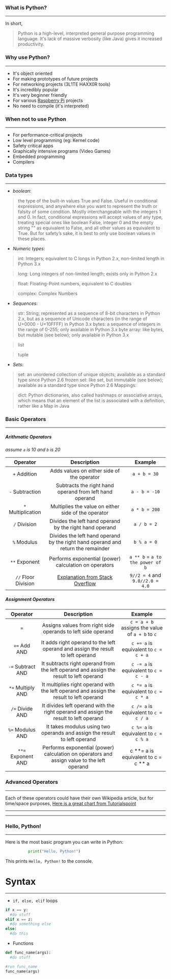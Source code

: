### What is Python?
***
In short,
>Python is a high-level, interpreted general purpose programming language. It's lack of massive verbosity (like Java)
> gives it increased productivity.


### Why use Python?
***
- It's object oriented
- For making prototypes of future projects
- For networking projects (3L1TE HAXX0R tools)
- It's incredibly popular
- It's very beginner friendly
- For various [Raspberry Pi](https://www.raspberrypi.org/) projects
- No need to compile (it's interpreted)



### When not to use Python
***
- For performance-critical projects
- Low level programming (eg: Kernel code)
- Safety critical apps
- Graphically intensive programs (Video Games)
- Embedded programming
- Compilers

### Data types
***
- _boolean_:    

>the type of the built-in values True and False. Useful in conditional expressions, and anywhere else you want to represent the truth or falsity of some condition. Mostly interchangeable with the integers 1 and 0. In fact, conditional expressions will accept values of any type, treating special ones like boolean False, integer 0 and the empty string "" as equivalent to False, and all other values as equivalent to True. But for safety’s sake, it is best to only use boolean values in these places.


- _Numeric types_:

>int: Integers; equivalent to C longs in Python 2.x, non-limited length in Python 3.x

>long: Long integers of non-limited length; exists only in Python 2.x

>float: Floating-Point numbers, equivalent to C doubles

>complex: Complex Numbers

- _Sequences_:

>str: String; represented as a sequence of 8-bit characters in Python 2.x, but as a sequence of Unicode characters (in the range of U+0000 - U+10FFFF) in Python 3.x
bytes: a sequence of integers in the range of 0-255; only available in Python 3.x
byte array: like bytes, but mutable (see below); only available in Python 3.x

>list

>tuple

- _Sets_:

>set: an unordered collection of unique objects; available as a standard type since Python 2.6
frozen set: like set, but immutable (see below); available as a standard type since Python 2.6
Mappings:

> dict: Python dictionaries, also called hashmaps or associative arrays, which means that an element of the list is associated with a definition, rather like a Map in Java

### Basic Operators
***
##### _Arithmatic Operators_

_assume `a` is 10 and `b` is 20_

| Operator      | Description   | Example  |
| :-------------:|:-------------:|:---------:|
| `+` Addition      | Adds values on either side of the operator | `a + b = 30` |
| `-` Subtraction      | Subtracts the right hand operand from left hand operand| `a - b = -10` |
| `*` Multiplication | Multiplies the value on either side of the operator      | `a * b = 200` |
|`/` Division | Divides the left hand operand by the right hand operand | `a / b = 2` |
|`%` Modulus | Divides the left hand operand by the right hand operand and return the remainder | `b % a = 0` |
| `**` Exponent |Performs exponential (power) calculation on operators | `a ** b` = `a to the power of b`
|`//` Floor Division | [Explanation from Stack Overflow](http://stackoverflow.com/questions/183853/in-python-what-is-the-difference-between-and-when-used-for-division) | `9//2 = 4` and `9.0//2.0 = 4.0`|

##### _Assignment Operators_

| Operator    | Description   | Example  |
| :----------:| :------------:| :-------:|
| `=`         |	Assigns values from right side operands to left side operand | `c = a + b` assigns the value of `a + b` to `c`|
| `+=` Add AND | It adds right operand to the left operand and assign the result to left operand | `c += a` is equivalent to `c = c + a`
| `-=` Subtract AND | It subtracts right operand from the left operand and assign the result to left operand | `c -= a` is equivalent to `c = c - a`|
|`*=` Multiply AND | It multiplies right operand with the left operand and assign the result to left operand | `c *= a` is equivalent to `c = c * a`|
| `/=` Divide AND | It divides left operand with the right operand and assign the result to left operand | `c /= a` is equivalent to `c = c / a`
| `%=` Modulus AND | It takes modulus using two operands and assign the result to left operand | `c %= a` is equivalent to `c = c % a`
| `**=` Exponent AND | Performs exponential (power) calculation on operators and assign value to the left operand | c **= a is equivalent to c = c ** a|


### Advanced Operators
***
Each of these operators could have their own Wikipedia article, but for time/space purposes, [Here is a great chart from Tutorialspoint](https://www.tutorialspoint.com/python/python_basic_operators.htm)

***
***
### Hello, Python!
***
Here is the most basic program you can write in Python:

```python          
          print("Hello, Python!")
```
This prints `Hello, Python!` to the console.

# Syntax
***
- `if, else, elif` loops

```python
if x == y:
  #do stuff
elif x == z:
  #do something else
else:
  #do this

```
- Functions

```python
def func_name(args):
  #do stuff

#run func_name
func_name(args)

```

